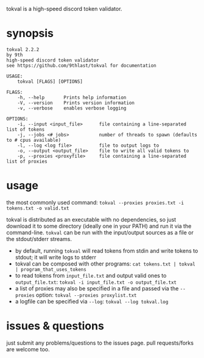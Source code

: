 tokval is a high-speed discord token validator.

# synopsis
```
tokval 2.2.2
by 9th
high-speed discord token validator
see https://github.com/9thlast/tokval for documentation

USAGE:
    tokval [FLAGS] [OPTIONS]

FLAGS:
    -h, --help       Prints help information
    -V, --version    Prints version information
    -v, --verbose    enables verbose logging

OPTIONS:
    -i, --input <input_file>      file containing a line-separated list of tokens
    -j, --jobs <# jobs>           number of threads to spawn (defaults to # cpus available)
    -l, --log <log file>          file to output logs to
    -o, --output <output_file>    file to write all valid tokens to
    -p, --proxies <proxyfile>     file containing a line-separated list of proxies
```

# usage
the most commonly used command: `tokval --proxies proxies.txt -i tokens.txt -o valid.txt`

tokval is distributed as an executable with no dependencies, so just download it to some directory (ideally one in your PATH) and run it via the command-line. `tokval` can be run with the input/output sources as a file or the stdout/stderr streams.
- by default, running `tokval` will read tokens from stdin and write tokens to stdout; it will write logs to stderr
- tokval can be composed with other programs: `cat tokens.txt | tokval | program_that_uses_tokens`
- to read tokens from `input_file.txt` and output valid ones to `output_file.txt`: `tokval -i input_file.txt -o output_file.txt`
- a list of proxies may also be specified in a file and passed via the `--proxies` option: `tokval --proxies proxylist.txt`
- a logfile can be specified via `--log`: `tokval --log tokval.log`


# issues & questions
just submit any problems/questions to the issues page. pull requests/forks are welcome too.

